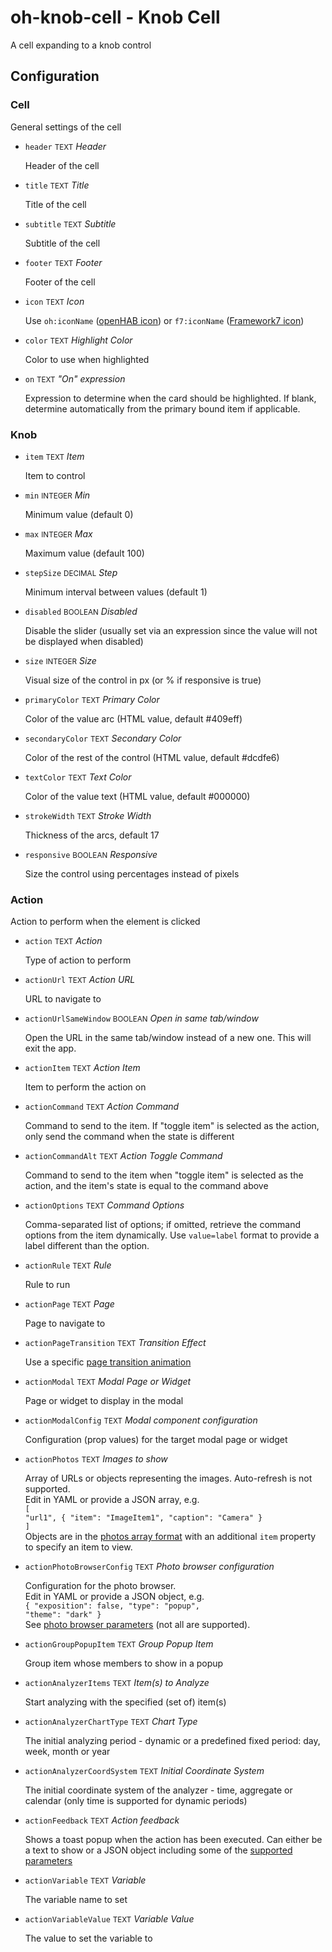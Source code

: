 # oh-knob-cell - Knob Cell

A cell expanding to a knob control

## Configuration


### Cell

General settings of the cell


- `header` <small>TEXT</small> _Header_

  Header of the cell

- `title` <small>TEXT</small> _Title_

  Title of the cell

- `subtitle` <small>TEXT</small> _Subtitle_

  Subtitle of the cell

- `footer` <small>TEXT</small> _Footer_

  Footer of the cell

- `icon` <small>TEXT</small> _Icon_

  Use <code>oh:iconName</code> (<a class="external text-color-blue" target="_blank" href="https://www.openhab.org/link/icons">openHAB icon</a>) or <code>f7:iconName</code> (<a class="external text-color-blue" target="_blank" href="https://framework7.io/icons/">Framework7 icon</a>)

- `color` <small>TEXT</small> _Highlight Color_

  Color to use when highlighted

- `on` <small>TEXT</small> _"On" expression_

  Expression to determine when the card should be highlighted. If blank, determine automatically from the primary bound item if applicable.

### Knob


- `item` <small>TEXT</small> _Item_

  Item to control

- `min` <small>INTEGER</small> _Min_

  Minimum value (default 0)

- `max` <small>INTEGER</small> _Max_

  Maximum value (default 100)

- `stepSize` <small>DECIMAL</small> _Step_

  Minimum interval between values (default 1)

- `disabled` <small>BOOLEAN</small> _Disabled_

  Disable the slider (usually set via an expression since the value will not be displayed when disabled)

- `size` <small>INTEGER</small> _Size_

  Visual size of the control in px (or % if responsive is true)

- `primaryColor` <small>TEXT</small> _Primary Color_

  Color of the value arc (HTML value, default #409eff)

- `secondaryColor` <small>TEXT</small> _Secondary Color_

  Color of the rest of the control (HTML value, default #dcdfe6)

- `textColor` <small>TEXT</small> _Text Color_

  Color of the value text (HTML value, default #000000)

- `strokeWidth` <small>TEXT</small> _Stroke Width_

  Thickness of the arcs, default 17

- `responsive` <small>BOOLEAN</small> _Responsive_

  Size the control using percentages instead of pixels

### Action

Action to perform when the element is clicked


- `action` <small>TEXT</small> _Action_

  Type of action to perform

- `actionUrl` <small>TEXT</small> _Action URL_

  URL to navigate to

- `actionUrlSameWindow` <small>BOOLEAN</small> _Open in same tab/window_

  Open the URL in the same tab/window instead of a new one. This will exit the app.

- `actionItem` <small>TEXT</small> _Action Item_

  Item to perform the action on

- `actionCommand` <small>TEXT</small> _Action Command_

  Command to send to the item. If "toggle item" is selected as the action, only send the command when the state is different

- `actionCommandAlt` <small>TEXT</small> _Action Toggle Command_

  Command to send to the item when "toggle item" is selected as the action, and the item's state is equal to the command above

- `actionOptions` <small>TEXT</small> _Command Options_

  Comma-separated list of options; if omitted, retrieve the command options from the item dynamically. Use <code>value=label</code> format to provide a label different than the option.

- `actionRule` <small>TEXT</small> _Rule_

  Rule to run

- `actionPage` <small>TEXT</small> _Page_

  Page to navigate to

- `actionPageTransition` <small>TEXT</small> _Transition Effect_

  Use a specific <a class="external text-color-blue" target="_blank" href="https://framework7.io/docs/view.html#custom-page-transitions">page transition animation</a>

- `actionModal` <small>TEXT</small> _Modal Page or Widget_

  Page or widget to display in the modal

- `actionModalConfig` <small>TEXT</small> _Modal component configuration_

  Configuration (prop values) for the target modal page or widget

- `actionPhotos` <small>TEXT</small> _Images to show_

  Array of URLs or objects representing the images. Auto-refresh is not supported.<br />Edit in YAML or provide a JSON array, e.g.<br /><code>[ "url1", { "item": "ImageItem1", "caption": "Camera" } ]</code><br />Objects are in the <a class="external text-color-blue" target="_blank" href="https://framework7.io/docs/photo-browser.html#photos-array">photos array format</a> with an additional <code>item</code> property to specify an item to view.

- `actionPhotoBrowserConfig` <small>TEXT</small> _Photo browser configuration_

  Configuration for the photo browser.<br />Edit in YAML or provide a JSON object, e.g.<br /><code>{ "exposition": false, "type": "popup", "theme": "dark" }</code><br /> See <a class="external text-color-blue" target="_blank" href="https://framework7.io/docs/photo-browser.html#photo-browser-parameters">photo browser parameters</a> (not all are supported).

- `actionGroupPopupItem` <small>TEXT</small> _Group Popup Item_

  Group item whose members to show in a popup

- `actionAnalyzerItems` <small>TEXT</small> _Item(s) to Analyze_

  Start analyzing with the specified (set of) item(s)

- `actionAnalyzerChartType` <small>TEXT</small> _Chart Type_

  The initial analyzing period - dynamic or a predefined fixed period: day, week, month or year

- `actionAnalyzerCoordSystem` <small>TEXT</small> _Initial Coordinate System_

  The initial coordinate system of the analyzer - time, aggregate or calendar (only time is supported for dynamic periods)

- `actionFeedback` <small>TEXT</small> _Action feedback_

  Shows a toast popup when the action has been executed. Can either be a text to show or a JSON object including some of the <a class="external text-color-blue" target="_blank" href="https://framework7.io/docs/toast.html#toast-parameters">supported parameters</a>

- `actionVariable` <small>TEXT</small> _Variable_

  The variable name to set

- `actionVariableValue` <small>TEXT</small> _Variable Value_

  The value to set the variable to



